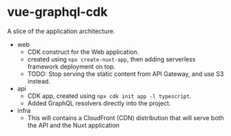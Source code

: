 # vue-graphql-cdk

A slice of the application architecture.

* web
  * CDK construct for the Web application.
  * created using `npx create-nuxt-app`, then adding serverless framework deployment on top.
  * TODO: Stop serving the static content from API Gateway, and use S3 instead.
* api
  * CDK app, created using `npx cdk init app -l typescript`.
  * Added GraphQL resolvers directly into the project.
* infra
  * This will contains a CloudFront (CDN) distribution that will serve both the API and the Nuxt application

